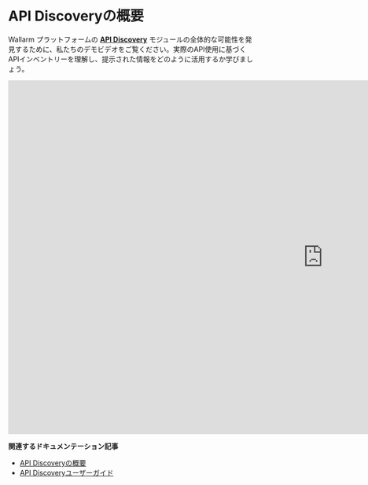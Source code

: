 # API Discoveryの概要

Wallarm プラットフォームの [**API Discovery**](../about-wallarm/api-discovery.md) モジュールの全体的な可能性を発見するために、私たちのデモビデオをご覧ください。実際のAPI使用に基づくAPIインベントリーを理解し、提示された情報をどのように活用するか学びましょう。

<div class="video-wrapper">
  <iframe width="1280" height="720" src="https://www.youtube.com/embed/0bRHVtpWkJ8" frameborder="0" allow="accelerometer; autoplay; encrypted-media; gyroscope; picture-in-picture" allowfullscreen></iframe>
</div>

**関連するドキュメンテーション記事**

* [API Discoveryの概要](../about-wallarm/api-discovery.md)
* [API Discoveryユーザーガイド](../user-guides/api-discovery.md)